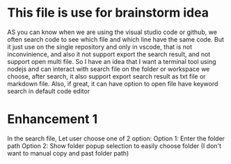# This file is use for brainstorm idea
AS you can know when we are using the visual studio code or github, we often search code to see which file and which line have the same code. But it just use on the single repository and only in vscode, that is not inconvinience, and also it not support export the search result, and not support open multi file. So I have an idea that I want a terminal tool using nodejs and can interact with search file on the folder or workspace we choose, after search, it also support export search result as txt file or markdown file. Also, if great, it can have option to open file have keyword search in default code editor


# Enhancement 1
In the search file, Let user choose one of 2 option:
Option 1: Enter the folder path
Option 2: Show folder popup selection to easily choose folder (I don't want to manual copy and past folder path)